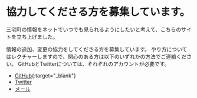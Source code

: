 # 協力してくださる方を募集しています。

三宅町の情報をネットでいつでも見られるようにしたいと考えて、こちらのサイトを立ち上げました。

情報の追加、変更の協力をしてくださる方を募集しています。
やり方についてはレクチャーしますので、関心のある方は以下のいずれかの方法でご連絡ください。
GitHubとTwitterについては、それぞれのアカウントが必要です。

- [GitHub](https://github.com/miyake-town-civic/miyake-town-civic.github.io/issues/1){:target="_blank"}
- [Twitter](https://twitter.com/kwaka1208miyake)
- [メール](mailto:kwaka1208@gmail.com)
